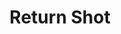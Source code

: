 ---
title: "Return Shot"

feat:
  types: ["Psionic"]
  description: |
    You can return incoming arrows, as well as crossbow bolts, spears, and other projectile or thrown weapons.
  prerequisite: |
    Point Blank Shot, Psionic Shot, Fell Shot, base attack bonus +3.
  benefit: |
    To use this feat, you must expend your psionic focus and have at least one hand free. Once per round when you would normally be hit by a projectile or a thrown weapon no more than one size category larger than your size, you can deflect the attack so that you take no damage from it. The attack is deflected back at your attacker, using the attack bonus of the original attack on you. You must be aware of the attack and not flat-footed. Attempting to return a shot is a free action.
  special: |
    If you also have the Deflect Arrows feat, the deflected attack is made with the original attack bonus plus your Dexterity bonus.
---